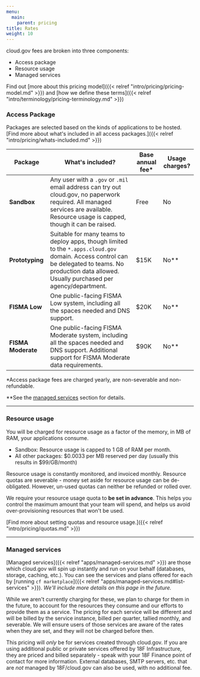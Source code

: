 ```yaml
---
menu:
  main:
    parent: pricing
title: Rates
weight: 10
---
```


cloud.gov fees are broken into three components:

- Access package
- Resource usage
- Managed services

Find out [more about this pricing model]({{< relref "intro/pricing/pricing-model.md" >}}) and [how we define these terms]({{< relref "intro/terminology/pricing-terminology.md" >}})

### Access Package

Packages are selected based on the kinds of applications to be hosted. [Find more about what's included in all access packages.]({{< relref "intro/pricing/whats-included.md" >}})

| Package | What's included? | Base annual fee\* | Usage charges? |
| --- | --- | --- | --- |
| **Sandbox** | Any user with a `.gov` or `.mil` email address can try out cloud.gov, no paperwork required. All managed services are available. Resource usage is capped, though it can be raised. | Free | No |
| **Prototyping** | Suitable for many teams to deploy apps, though limited to the `*.apps.cloud.gov` domain. Access control can be delegated to teams. No production data allowed. Usually purchased per agency/department. | $15K | No\** |
| **FISMA Low** | One public-facing FISMA Low system, including all the spaces needed and DNS support. | $20K | No\** |
| **FISMA Moderate** | One public-facing FISMA Moderate system, including all the spaces needed and DNS support. Additional support for FISMA Moderate data requirements. | $90K | No\** |

\*Access package fees are charged yearly, are non-severable and non-refundable.

\*\*See the [managed services](#managed-services) section for details.

---

### Resource usage

You will be charged for resource usage as a factor of the memory, in MB of RAM, your applications consume.

- Sandbox: Resource usage is capped to 1 GB of RAM per month.
- All other packages: $0.0033 per MB reserved per day (usually this results in $99/GB/month)

Resource usage is constantly monitored, and invoiced monthly. Resource quotas are severable - money set aside for resource usage can be de-obligated. However, un-used quotas can neither be refunded or rolled over.

We require your resource usage quota to **be set in advance**. This helps you control the maximum amount that your team will spend, and helps us avoid over-provisioning resources that won't be used.

[Find more about setting quotas and resource usage.]({{< relref "intro/pricing/quotas.md" >}})

---

### Managed services

[Managed services]({{< relref "apps/managed-services.md" >}}) are those which cloud.gov will spin up instantly and run on your behalf (databases, storage, caching, etc.). You can see the services and plans offered for each by [running `cf marketplace`]({{< relref "apps/managed-services.md#list-services" >}}). *We'll include more details on this page in the future.*

While we aren't currently charging for these, we plan to charge for them in the future, to account for the resources they consume and our efforts to provide them as a service. The pricing for each service will be different and will be billed by the service instance, billed per quarter, tallied monthly, and severable. We will ensure users of those services are aware of the rates when they are set, and they will not be charged before then.

This pricing will _only_ be for services created through cloud.gov. If you are using additional public or private services offered by 18F Infrastructure, they are priced and billed separately - speak with your 18F Finance point of contact for more information. External databases, SMTP servers, etc. that are _not_ managed by 18F/cloud.gov can also be used, with no additional fee.

<!--
TODO
---

- Create buildpack page with list and compliance trade-offs
- Link to terminology page
- Add examples
-->
